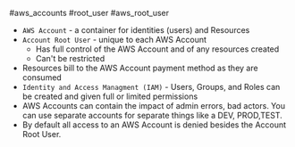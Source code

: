 #aws_accounts #root_user #aws_root_user

- `AWS Account` - a container for identities (users) and Resources
- `Account Root User` - unique to each AWS Account
	- Has full control of the AWS Account and of any resources created
	- Can't be restricted
- Resources bill to the AWS Account payment method as they are consumed
- `Identity and Access Managment (IAM)` - Users, Groups, and Roles can be created and given full or limited permissions
- AWS Accounts can contain the impact of admin errors, bad actors. You can use separate accounts for separate things like a DEV, PROD,TEST.
- By default all access to an AWS Account is denied besides the Account Root User.